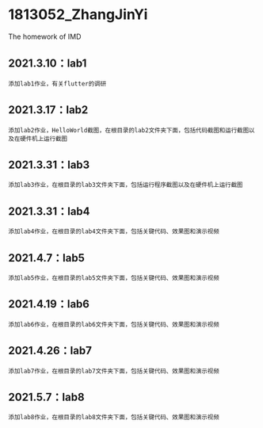 # 1813052_ZhangJinYi
The homework of IMD

##  2021.3.10：lab1
    添加lab1作业，有关flutter的调研

##  2021.3.17：lab2
    添加lab2作业，HelloWorld截图，在根目录的lab2文件夹下面，包括代码截图和运行截图以及在硬件机上运行截图

##  2021.3.31：lab3
    添加lab3作业，在根目录的lab3文件夹下面，包括运行程序截图以及在硬件机上运行截图

##  2021.3.31：lab4
    添加lab4作业，在根目录的lab4文件夹下面，包括关键代码、效果图和演示视频

##  2021.4.7：lab5
    添加lab5作业，在根目录的lab5文件夹下面，包括关键代码、效果图和演示视频

##  2021.4.19：lab6
    添加lab6作业，在根目录的lab6文件夹下面，包括关键代码、效果图和演示视频


##  2021.4.26：lab7
    添加lab7作业，在根目录的lab7文件夹下面，包括关键代码、效果图和演示视频

##  2021.5.7：lab8
    添加lab8作业，在根目录的lab8文件夹下面，包括关键代码、效果图和演示视频


